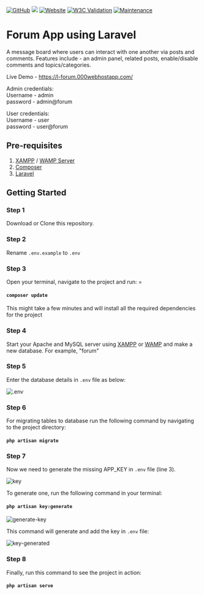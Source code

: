 [![GitHub](https://img.shields.io/github/license/chiragobhan/laravel-forum)](https://github.com/chiragobhan/laravel-forum/blob/master/LICENSE)
[![](https://img.shields.io/badge/PRs-welcome-brightgreen.svg?style=flat)](https://github.com/chiragobhan/laravel-forum/pulls) 
[![Website](https://img.shields.io/website?down_color=red&down_message=down&up_color=brightgreen&up_message=live&url=https%3A%2F%2Fl-forum.000webhostapp.com%2F)](https://l-forum.000webhostapp.com/)
[![W3C Validation](https://img.shields.io/w3c-validation/html?targetUrl=https%3A%2F%2Fl-forum.000webhostapp.com%2F)](https://validator.w3.org/nu/?doc=https%3A%2F%2Fl-forum.000webhostapp.com%2F)
[![Maintenance](https://img.shields.io/maintenance/yes/2020)](https://github.com/chiragobhan/laravel-forum/issues)
# Forum App using Laravel

A message board where users can interact with one another via posts and comments. Features include - an admin panel, related posts, enable/disable comments and topics/categories.  
  
Live Demo - https://l-forum.000webhostapp.com/  
  
Admin credentials:  
Username - admin  
password - admin@forum  
  
User credentials:  
Username - user  
password - user@forum  
  
## Pre-requisites
1. [XAMPP](https://www.apachefriends.org/download.html) / [WAMP Server](https://bitnami.com/stack/wamp/installer)
2. [Composer](https://getcomposer.org/download/)
3. [Laravel](https://laravel.com/docs/7.x)
  
## Getting Started
  
### Step 1
Download or Clone this repository.
  
### Step 2
Rename `.env.example` to `.env`
  
### Step 3
Open your terminal, navigate to the project and run:  =
#### `composer update`  
This might take a few minutes and will install all the required dependencies for the project
  
### Step 4
Start your Apache and MySQL server using [XAMPP](https://www.apachefriends.org/download.html) or [WAMP](https://bitnami.com/stack/wamp/installer) and make a new database. For example, "forum"  
  
### Step 5
Enter the database details in `.env` file as below:  
  
![.env](https://user-images.githubusercontent.com/32812640/82909516-00bcdc80-9f87-11ea-8f2c-5eefeb74c810.PNG)

### Step 6
For migrating tables to database run the following command by navigating to the project directory:  
#### `php artisan migrate`
  
### Step 7
Now we need to generate the missing APP_KEY in `.env` file (line 3).
  
![key](https://user-images.githubusercontent.com/32812640/82910117-d586bd00-9f87-11ea-9611-cdfd31cc0b5f.PNG)
  
To generate one, run the following command in your terminal:  
#### `php artisan key:generate`  
  
![generate-key](https://user-images.githubusercontent.com/32812640/82912300-8d1cce80-9f8a-11ea-8c72-fd57f0e63a4b.PNG)
  
This command will generate and add the key in `.env` file:
  
![key-generated](https://user-images.githubusercontent.com/32812640/82912349-a02f9e80-9f8a-11ea-9a0c-de43bd2ae648.PNG)
  
### Step 8
Finally, run this command to see the project in action:
#### `php artisan serve`
